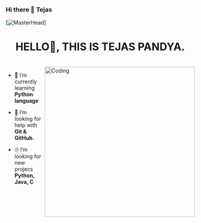 ### Hi there 👋 Tejas 
[![MasterHead](https://upload.wikimedia.org/wikipedia/commons/2/20/Matrix_Digital_rain_banner.gif)]
  
<h1 align="center">HELLO🏻, THIS IS TEJAS PANDYA.</h1>
</br>

<img align="right" alt="Coding" width="400" src="https://cdn.dribbble.com/users/1396198/screenshots/4422089/code.gif">

- 🌱 I’m currently learning **Python language**

- 🤝 I’m looking for help with **Git & GitHub.**

- 🙄 I’m looking for new projecs **Python, Java, C**


